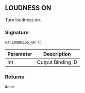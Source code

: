 ## LOUDNESS ON

 Turn loudness on.


### Signature

`C4:LOUDNESS_ON ()`


| Parameter | Description |
| --- | --- |
| int | Output Binding ID |


### Returns

`None`